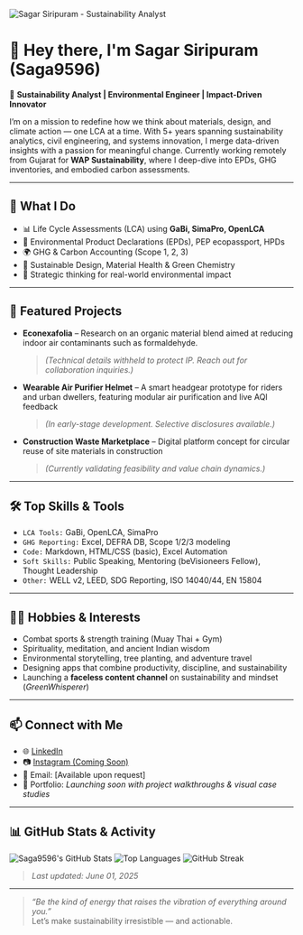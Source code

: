 ![Sagar Siripuram - Sustainability Analyst](.banner.png)
# 👋 Hey there, I'm Sagar Siripuram (Saga9596)

🌿 **Sustainability Analyst | Environmental Engineer | Impact-Driven Innovator**

I’m on a mission to redefine how we think about materials, design, and climate action — one LCA at a time. With 5+ years spanning sustainability analytics, civil engineering, and systems innovation, I merge data-driven insights with a passion for meaningful change. Currently working remotely from Gujarat for **WAP Sustainability**, where I deep-dive into EPDs, GHG inventories, and embodied carbon assessments.

---

## 💼 What I Do

- 📊 Life Cycle Assessments (LCA) using **GaBi, SimaPro, OpenLCA**
- 📃 Environmental Product Declarations (EPDs), PEP ecopassport, HPDs
- 🌍 GHG & Carbon Accounting (Scope 1, 2, 3)
- 🧪 Sustainable Design, Material Health & Green Chemistry
- 🧠 Strategic thinking for real-world environmental impact

---

## 🚀 Featured Projects

- **Econexafolia** – Research on an organic material blend aimed at reducing indoor air contaminants such as formaldehyde.  
  > *(Technical details withheld to protect IP. Reach out for collaboration inquiries.)*

- **Wearable Air Purifier Helmet** – A smart headgear prototype for riders and urban dwellers, featuring modular air purification and live AQI feedback  
  > *(In early-stage development. Selective disclosures available.)*

- **Construction Waste Marketplace** – Digital platform concept for circular reuse of site materials in construction  
  > *(Currently validating feasibility and value chain dynamics.)*

---

## 🛠 Top Skills & Tools

- `LCA Tools:` GaBi, OpenLCA, SimaPro  
- `GHG Reporting:` Excel, DEFRA DB, Scope 1/2/3 modeling  
- `Code:` Markdown, HTML/CSS (basic), Excel Automation  
- `Soft Skills:` Public Speaking, Mentoring (beVisioneers Fellow), Thought Leadership  
- `Other:` WELL v2, LEED, SDG Reporting, ISO 14040/44, EN 15804

---

## 🧘‍♂️ Hobbies & Interests

- Combat sports & strength training (Muay Thai + Gym)  
- Spirituality, meditation, and ancient Indian wisdom  
- Environmental storytelling, tree planting, and adventure travel  
- Designing apps that combine productivity, discipline, and sustainability  
- Launching a **faceless content channel** on sustainability and mindset (*GreenWhisperer*)

---

## 📫 Connect with Me

- 🌐 [LinkedIn](https://www.linkedin.com/in/sagar-siripuram)
- 📷 [Instagram (Coming Soon)](https://instagram.com/greenwhisperer)
- 📧 Email: [Available upon request]
- 🧪 Portfolio: *Launching soon with project walkthroughs & visual case studies*

---

## 📊 GitHub Stats & Activity

![Saga9596's GitHub Stats](https://github-readme-stats.vercel.app/api?username=Saga9596&show_icons=true&theme=radical)
![Top Languages](https://github-readme-stats.vercel.app/api/top-langs/?username=Saga9596&layout=compact&theme=radical)
![GitHub Streak](https://github-readme-streak-stats.herokuapp.com/?user=Saga9596&theme=radical)

> _Last updated: June 01, 2025_

---

> _“Be the kind of energy that raises the vibration of everything around you.”_  
Let’s make sustainability irresistible — and actionable.
